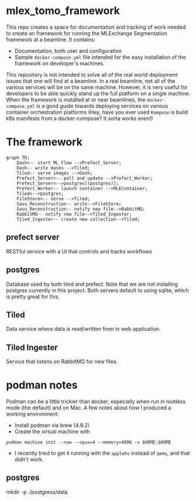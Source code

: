 # mlex_tomo_framework
This repo creates a space for documentation and tracking of work needed to create an framework for running the MLExchange Segmentation framework at a beamline. It contains:
- Documentation, both user and configuration
- Sample `docker-compose.yml` file intended for the easy installation of the framework on developer's machines.

This repository is not intended to solve all of the real world deployment issues that one will find at a beamline. In a real beamline, not all of the various services will be on the same machine. However, it is very useful for developers to be able quickly stand up the full platform on a single machine. When the framework is installed at or near beamlines, the `docker-compose.yml` is a good guide towards deploying services on various container orchestration platforms (Hey, have you ever used `Kompose` is build k8s manifests from a docker-compose? It sorta works even!)

# The framework

```mermaid
graph TD;
    Dash<-- start ML Flow -->Prefect_Server;
    Dash-- write masks -->Tiled;
    Tiled-- serve images -->Dash;
    Prefect_Server<-- poll and update -->Prefect_Worker;
    Prefect_Server<-->postgres[(postgres)];
    Prefect_Worker-- launch container -->MLEContainer;
    Tiled<-->postgres;
    FileStore<-- serve -->Tiled;
    Savu_Reconstruction-- write-->FileStore;
    Savu_Reconstruction-- notify new file-->RabbitMQ;
    RabbitMQ-- notify new file-->Tiled_Ingester;
    Tiled_Ingester-- create new collection-->Tiled;
```

## prefect server
RESTful service with a UI that controls and tracks workflows

## postgres
Database used by both tiled and prefect. Note that we are not installing postgres currently in this project. Both servers default to using sqlite, which is pretty great for this.

## Tiled
Data service where data is read/written from in web application.

## Tiled Ingester
Service that listens on RabbitMQ for new files. 

# podman notes
Podman can be a little trickier than docker, especially when run in rootless mode (the default) and on Mac. A few notes about how I produced a working environment:
- Install podman via brew (4.9.2)
- Create the virtual machine with
```
podman machine init --now --cpus=4 --memory=4096 -v $HOME:$HOME
```
- I recently tried to get it running with the `applehv` instead of `qemu`, and that didn't work.

## postgres
mkdir -p ./postgress/data
